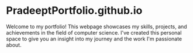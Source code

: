 # PradeeptPortfolio.github.io
Welcome to my portfolio! This webpage showcases my skills, projects, and achievements in the field of computer science. I've created this personal space to give you an insight into my journey and the work I'm passionate about.
